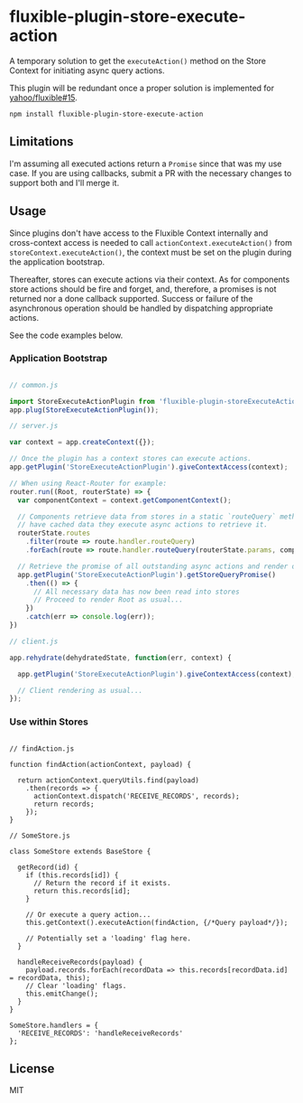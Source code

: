 fluxible-plugin-store-execute-action
====================================

A temporary solution to get the `executeAction()` method on the Store Context for initiating async query actions.

This plugin will be redundant once a proper solution is implemented for 
[yahoo/fluxible#15](https://github.com/yahoo/fluxible/issues/15).

```
npm install fluxible-plugin-store-execute-action 
```

## Limitations

I'm assuming all executed actions return a `Promise` since that was my use case. If you are using
callbacks, submit a PR with the necessary changes to support both and I'll merge it.

## Usage

Since plugins don't have access to the Fluxible Context internally and cross-context access is needed
to call `actionContext.executeAction()` from `storeContext.executeAction()`, the context must be set
on the plugin during the application bootstrap.

Thereafter, stores can execute actions via their context. As for components store actions should be
fire and forget, and, therefore, a promises is not returned nor a done callback supported. Success
or failure of the asynchronous operation should be handled by dispatching appropriate actions.

See the code examples below.

### Application Bootstrap

```javascript

// common.js

import StoreExecuteActionPlugin from 'fluxible-plugin-storeExecuteAction';
app.plug(StoreExecuteActionPlugin());

// server.js

var context = app.createContext({});

// Once the plugin has a context stores can execute actions.
app.getPlugin('StoreExecuteActionPlugin').giveContextAccess(context);

// When using React-Router for example:
router.run((Root, routerState) => {
  var componentContext = context.getComponentContext();

  // Components retrieve data from stores in a static `routeQuery` method. Since the stores don't
  // have cached data they execute async actions to retrieve it.
  routerState.routes
    .filter(route => route.handler.routeQuery)
    .forEach(route => route.handler.routeQuery(routerState.params, componentContext));

  // Retrieve the promise of all outstanding async actions and render once it resolves.
  app.getPlugin('StoreExecuteActionPlugin').getStoreQueryPromise()
    .then(() => {
      // All necessary data has now been read into stores
      // Proceed to render Root as usual...      
    })
    .catch(err => console.log(err));
})

// client.js

app.rehydrate(dehydratedState, function(err, context) {

  app.getPlugin('StoreExecuteActionPlugin').giveContextAccess(context);

  // Client rendering as usual...
});

```

### Use within Stores

```

// findAction.js

function findAction(actionContext, payload) {

  return actionContext.queryUtils.find(payload)
    .then(records => {
      actionContext.dispatch('RECEIVE_RECORDS', records);
      return records;
    });
}

// SomeStore.js

class SomeStore extends BaseStore {

  getRecord(id) {
    if (this.records[id]) {
      // Return the record if it exists.
      return this.records[id];
    }
    
    // Or execute a query action...
    this.getContext().executeAction(findAction, {/*Query payload*/});
    
    // Potentially set a 'loading' flag here.
  }
  
  handleReceiveRecords(payload) {
    payload.records.forEach(recordData => this.records[recordData.id] = recordData, this);
    // Clear 'loading' flags.
    this.emitChange();
  }
}

SomeStore.handlers = {
  'RECEIVE_RECORDS': 'handleReceiveRecords'
};

```

## License

MIT
